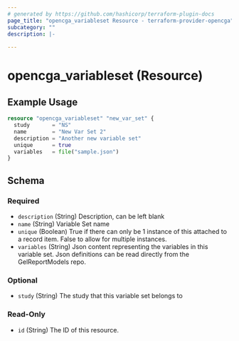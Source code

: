 ```yaml
---
# generated by https://github.com/hashicorp/terraform-plugin-docs
page_title: "opencga_variableset Resource - terraform-provider-opencga"
subcategory: ""
description: |-
  
---
```


# opencga_variableset (Resource)



## Example Usage

```terraform
resource "opencga_variableset" "new_var_set" {
  study       = "NS"
  name        = "New Var Set 2"
  description = "Another new variable set"
  unique      = true
  variables   = file("sample.json")
}
```

<!-- schema generated by tfplugindocs -->
## Schema

### Required

- `description` (String) Description, can be left blank
- `name` (String) Variable Set name
- `unique` (Boolean) True if there can only be 1 instance of this attached to a record item. False to allow for multiple instances.
- `variables` (String) Json content representing the variables in this variable set. Json definitions can be read directly from the GelReportModels repo.

### Optional

- `study` (String) The study that this variable set belongs to

### Read-Only

- `id` (String) The ID of this resource.


